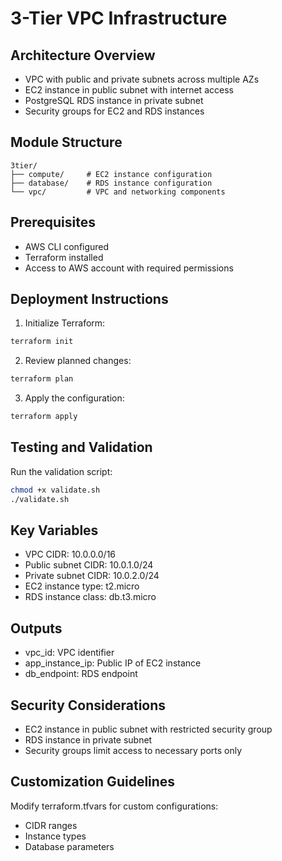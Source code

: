 # 3-Tier VPC Infrastructure

## Architecture Overview
- VPC with public and private subnets across multiple AZs
- EC2 instance in public subnet with internet access
- PostgreSQL RDS instance in private subnet
- Security groups for EC2 and RDS instances

## Module Structure
```
3tier/
├── compute/     # EC2 instance configuration
├── database/    # RDS instance configuration
└── vpc/         # VPC and networking components
```

## Prerequisites
- AWS CLI configured
- Terraform installed
- Access to AWS account with required permissions

## Deployment Instructions
1. Initialize Terraform:
```bash
terraform init
```

2. Review planned changes:
```bash
terraform plan
```

3. Apply the configuration:
```bash
terraform apply
```

## Testing and Validation
Run the validation script:
```bash
chmod +x validate.sh
./validate.sh
```

## Key Variables
- VPC CIDR: 10.0.0.0/16
- Public subnet CIDR: 10.0.1.0/24
- Private subnet CIDR: 10.0.2.0/24
- EC2 instance type: t2.micro
- RDS instance class: db.t3.micro

## Outputs
- vpc_id: VPC identifier
- app_instance_ip: Public IP of EC2 instance
- db_endpoint: RDS endpoint

## Security Considerations
- EC2 instance in public subnet with restricted security group
- RDS instance in private subnet
- Security groups limit access to necessary ports only

## Customization Guidelines
Modify terraform.tfvars for custom configurations:
- CIDR ranges
- Instance types
- Database parameters